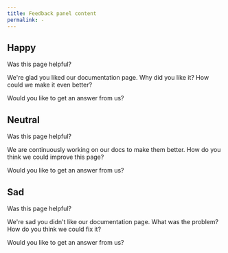 ```yaml
---
title: Feedback panel content
permalink: -
---
```


## Happy
Was this page helpful?

We're glad you liked our documentation page. Why did you like it? How could we make it even better?

Would you like to get an answer from us? 

## Neutral
Was this page helpful?

We are continuously working on our docs to make them better. 
How do you think we could improve this page? 

Would you like to get an answer from us? 


## Sad
Was this page helpful?

We're sad you didn't like our documentation page. What was the problem? How do you think we could fix it?

Would you like to get an answer from us? 

